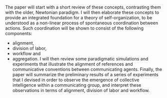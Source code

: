 The paper will start with a short review of these concepts, contrasting them with the older, Newtonian paradigm. I will then elaborate these concepts to provide an integrated foundation for a theory of self-organization, to be understood as a non-linear process of spontaneous coordination between actions. Such coordination will be shown to consist of the following components: 
- alignment, 
- division of labor, 
- workflow and 
- aggregation. 
I will then review some paradigmatic simulations and experiments that illustrate the alignment of references and communicative conventions between communicating agents. Finally, the paper will summarize the preliminary results of a series of experiments that I devised in order to observe the emergence of collective intelligence within a communicating group, and interpret
these observations in terms of alignment, division of labor and workflow.

